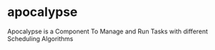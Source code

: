 # apocalypse
Apocalypse is a Component To Manage and Run Tasks with different Scheduling Algorithms
